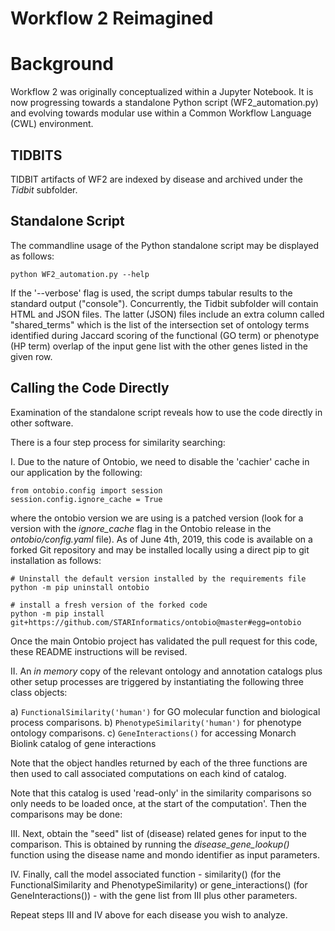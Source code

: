# Workflow 2 Reimagined

# Background

Workflow 2 was originally conceptualized within a Jupyter Notebook. It is now progressing 
towards a standalone Python script (WF2_automation.py) and evolving towards modular use within a 
Common Workflow Language (CWL) environment.

## TIDBITS

TIDBIT artifacts of WF2 are indexed by disease and archived under the *Tidbit* subfolder.

## Standalone Script

The commandline usage of the Python standalone script may be displayed as follows:

``` 
python WF2_automation.py --help
```

If the '--verbose' flag is used, the script dumps tabular results to the standard output ("console").
Concurrently, the Tidbit subfolder will contain HTML and JSON files. The latter (JSON) files include
an extra column called "shared_terms" which is the list of the intersection set of ontology terms 
identified during Jaccard scoring of the functional (GO term) or phenotype (HP term) overlap 
of the input gene list with the other genes listed in the given row.

## Calling the Code Directly

Examination of the standalone script reveals how to use the code directly in other software.

There is a four step process for similarity searching:

I. Due to the nature of Ontobio, we need to disable the 'cachier' cache in our application by the following:

    from ontobio.config import session
    session.config.ignore_cache = True
    
where the ontobio version we are using is a patched version (look for a version with the _ignore_cache_ flag in the
Ontobio release in the _ontobio/config.yaml_ file). As of June 4th, 2019, this code is available on a forked Git 
repository and may be installed locally using a direct pip to git installation as follows:

``` 
# Uninstall the default version installed by the requirements file
python -m pip uninstall ontobio

# install a fresh version of the forked code
python -m pip install git+https://github.com/STARInformatics/ontobio@master#egg=ontobio
```

Once the main Ontobio project has validated the pull request for this code, these README instructions will be revised.

II. An _in memory_ copy of the relevant ontology and annotation catalogs plus other setup processes are 
triggered by instantiating the following three class objects:

a) ```FunctionalSimilarity('human')``` for GO molecular function and biological process comparisons.
b) ```PhenotypeSimilarity('human')``` for phenotype ontology comparisons.
c) ```GeneInteractions()``` for accessing Monarch Biolink catalog of gene interactions

Note that the object handles returned by each of the three functions are then used to call associated computations on
each kind of catalog.

Note that this catalog is used 'read-only' in the similarity comparisons so only needs to be loaded once, 
at the start of the computation'. Then the comparisons may be done:

III. Next, obtain the "seed" list of (disease) related genes for input to the comparison. This is obtained by running 
the *disease_gene_lookup()* function using the disease name and mondo identifier as input parameters.

IV.  Finally, call the model associated function - similarity() (for the FunctionalSimilarity and PhenotypeSimilarity)
or gene_interactions() (for GeneInteractions()) - with the gene list from III plus other parameters.

Repeat steps III and IV above for each disease you wish to analyze.
